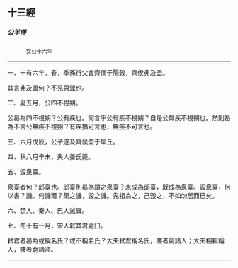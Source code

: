 

## 十三經

##### 公羊傳
　　　`文公十六年`

* * *

一、十有六年，春，季孫行父會齊侯于陽穀，齊侯弗及盟。

其言弗及盟何？不見與盟也。

二、夏五月，公四不視朔。

公曷為四不視朔？公有疾也。何言乎公有疾不視朔？自是公無疾不視朔也。然則曷為不言公無疾不視朔？有疾猶可言也，無疾不可言也。

三、六月戊辰，公子遂及齊侯盟于犀丘。

四、秋八月辛未，夫人姜氏薨。

五、毀泉臺。

泉臺者何？郎臺也。郎臺則曷為謂之泉臺？未成為郎臺，既成為泉臺。毀泉臺，何以書？譏。何譏爾？築之譏，毀之譏。先祖為之，己毀之，不如勿居而已矣。

六、楚人、秦人、巴人滅庸。

七、冬十有一月，宋人弒其君處臼。

弒君者曷為或稱名氏？或不稱名氏？大夫弒君稱名氏，賤者窮諸人；大夫相殺稱人，賤者窮諸盜。

* * *

